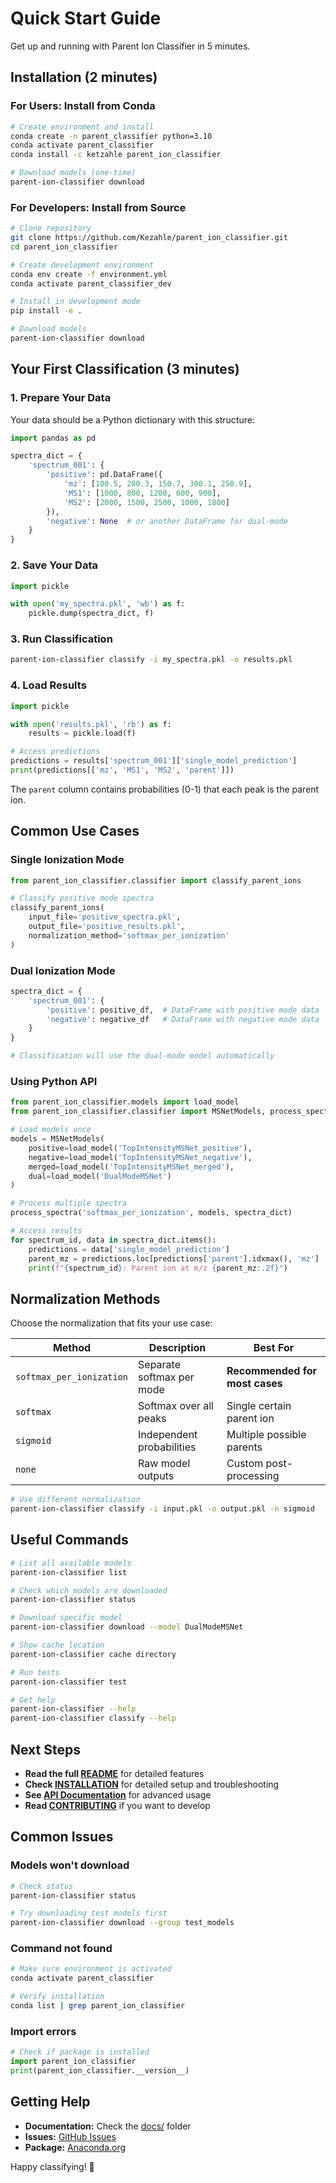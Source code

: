 # Quick Start Guide

Get up and running with Parent Ion Classifier in 5 minutes.

## Installation (2 minutes)

### For Users: Install from Conda

```bash
# Create environment and install
conda create -n parent_classifier python=3.10
conda activate parent_classifier
conda install -c ketzahle parent_ion_classifier

# Download models (one-time)
parent-ion-classifier download
```

### For Developers: Install from Source

```bash
# Clone repository
git clone https://github.com/Kezahle/parent_ion_classifier.git
cd parent_ion_classifier

# Create development environment
conda env create -f environment.yml
conda activate parent_classifier_dev

# Install in development mode
pip install -e .

# Download models
parent-ion-classifier download
```

## Your First Classification (3 minutes)

### 1. Prepare Your Data

Your data should be a Python dictionary with this structure:

```python
import pandas as pd

spectra_dict = {
    'spectrum_001': {
        'positive': pd.DataFrame({
            'mz': [100.5, 200.3, 150.7, 300.1, 250.9],
            'MS1': [1000, 800, 1200, 600, 900],
            'MS2': [2000, 1500, 2500, 1000, 1800]
        }),
        'negative': None  # or another DataFrame for dual-mode
    }
}
```

### 2. Save Your Data

```python
import pickle

with open('my_spectra.pkl', 'wb') as f:
    pickle.dump(spectra_dict, f)
```

### 3. Run Classification

```bash
parent-ion-classifier classify -i my_spectra.pkl -o results.pkl
```

### 4. Load Results

```python
import pickle

with open('results.pkl', 'rb') as f:
    results = pickle.load(f)

# Access predictions
predictions = results['spectrum_001']['single_model_prediction']
print(predictions[['mz', 'MS1', 'MS2', 'parent']])
```

The `parent` column contains probabilities (0-1) that each peak is the parent ion.

## Common Use Cases

### Single Ionization Mode

```python
from parent_ion_classifier.classifier import classify_parent_ions

# Classify positive mode spectra
classify_parent_ions(
    input_file='positive_spectra.pkl',
    output_file='positive_results.pkl',
    normalization_method='softmax_per_ionization'
)
```

### Dual Ionization Mode

```python
spectra_dict = {
    'spectrum_001': {
        'positive': positive_df,  # DataFrame with positive mode data
        'negative': negative_df   # DataFrame with negative mode data
    }
}

# Classification will use the dual-mode model automatically
```

### Using Python API

```python
from parent_ion_classifier.models import load_model
from parent_ion_classifier.classifier import MSNetModels, process_spectra

# Load models once
models = MSNetModels(
    positive=load_model('TopIntensityMSNet_positive'),
    negative=load_model('TopIntensityMSNet_negative'),
    merged=load_model('TopIntensityMSNet_merged'),
    dual=load_model('DualModeMSNet')
)

# Process multiple spectra
process_spectra('softmax_per_ionization', models, spectra_dict)

# Access results
for spectrum_id, data in spectra_dict.items():
    predictions = data['single_model_prediction']
    parent_mz = predictions.loc[predictions['parent'].idxmax(), 'mz']
    print(f"{spectrum_id}: Parent ion at m/z {parent_mz:.2f}")
```

## Normalization Methods

Choose the normalization that fits your use case:

| Method | Description | Best For |
|--------|-------------|----------|
| `softmax_per_ionization` | Separate softmax per mode | **Recommended for most cases** |
| `softmax` | Softmax over all peaks | Single certain parent ion |
| `sigmoid` | Independent probabilities | Multiple possible parents |
| `none` | Raw model outputs | Custom post-processing |

```bash
# Use different normalization
parent-ion-classifier classify -i input.pkl -o output.pkl -n sigmoid
```

## Useful Commands

```bash
# List all available models
parent-ion-classifier list

# Check which models are downloaded
parent-ion-classifier status

# Download specific model
parent-ion-classifier download --model DualModeMSNet

# Show cache location
parent-ion-classifier cache directory

# Run tests
parent-ion-classifier test

# Get help
parent-ion-classifier --help
parent-ion-classifier classify --help
```

## Next Steps

- **Read the full [README](../README.md)** for detailed features
- **Check [INSTALLATION](INSTALLATION.md)** for detailed setup and troubleshooting
- **See [API Documentation](API.md)** for advanced usage
- **Read [CONTRIBUTING](CONTRIBUTING.md)** if you want to develop

## Common Issues

### Models won't download
```bash
# Check status
parent-ion-classifier status

# Try downloading test models first
parent-ion-classifier download --group test_models
```

### Command not found
```bash
# Make sure environment is activated
conda activate parent_classifier

# Verify installation
conda list | grep parent_ion_classifier
```

### Import errors
```python
# Check if package is installed
import parent_ion_classifier
print(parent_ion_classifier.__version__)
```

## Getting Help

- **Documentation:** Check the [docs/](.) folder
- **Issues:** [GitHub Issues](https://github.com/Kezahle/parent_ion_classifier/issues)
- **Package:** [Anaconda.org](https://anaconda.org/ketzahle/parent_ion_classifier)

Happy classifying! 🎉